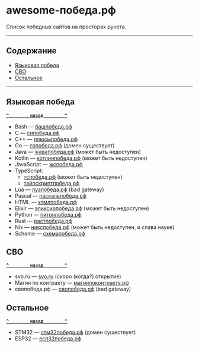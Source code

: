 # <a name="start"></a>awesome-победа.рф

Список победных сайтов на просторах рунета.

---

## <a name="toc"></a>Содержание
- [Языковая победа](#language)
- [СВО](#svo)
- [Остальное](#other)

---

## <a name="language"></a>Языковая победа
**[`^        назад        ^`](#start)**
- Bash — [башпобеда.рф](https://башпобеда.рф)
- C — [сипобеда.рф](https://сипобеда.рф)
- C++ — [плюсыпобеда.рф](https://плюсыпобеда.рф)
- Go — [гопобеда.рф](http://гопобеда.рф) (домен существует)
- Java — [жавапобеда.рф](https://жавапобеда.рф) (может быть недоступен)
- Kotlin — [котлинпобеда.рф](https://котлинпобеда.рф) (может быть недоступен)
- JavaScript — [жспобеда.рф](https://жспобеда.рф)
- TypeScript:
    - [тспобеда.рф](https://тспобеда.рф) (может быть недоступен)
    - [тайпскриптпобеда.рф](https://тайпскриптпобеда.рф)
- Lua — [луапобеда.рф](https://луапобеда.рф) (bad gateway)
- Pascal — [паскальпобеда.рф](https://паскальпобеда.рф)
- HTML — [хтмлпобеда.рф](https://хтмлпобеда.рф)
- Elixir — [эликсирпобеда.рф](http://эликсирпобеда.рф) (может быть недоступен)
- Python — [питонпобеда.рф](https://питонпобеда.рф) 
- Rust — [растпобеда.рф](https://растпобеда.рф)
- Nix — [никспобеда.рф](https://никспобеда.рф) (может быть недоступен, и слава науке)
- Scheme — [схемапобеда.рф](https://схемапобеда.рф)
## <a name="svo"></a>СВО
**[`^        назад        ^`](#start)**
- svo.ru — [svo.ru](https://svo.ru) (скоро (когда?) открытие)
- Магия по контракту — [магияпоконтракту.рф](http://магияпоконтракту.рф)
- свопобеда.рф — [свопобеда.рф](https://свопобеда.рф) (bad gateway)
## <a name="other"></a>Остальное
**[`^        назад        ^`](#start)**
- STM32 — [стм32победа.рф](http://стм32победа.рф) (домен существует)
- ESP32 — [есп32победа.рф](https://есп32победа.рф)
